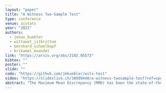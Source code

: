 ```yaml
---
layout: "paper"
title: "A Witness Two-Sample Test"
type: conference
venue: aistats
year: "2022"
authors:
  - jonas_kuebler
  - wittawat_jitkrittum
  - bernhard_schoelkopf
  - krikamol_muandet
link: "https://arxiv.org/abs/2102.05573"
bibtex: ""
poster: ""
slide: ""
code: "https://github.com/jmkuebler/wits-test"
video: "https://slideslive.ch/38980440/a-witness-twosample-test?ref=speaker-17291"
abstract: "The Maximum Mean Discrepancy (MMD) has been the state-of-the-art nonparametric test for tackling the two-sample problem. Its statistic is given by the difference in expectations of the witness function, a real-valued function defined as a weighted sum of kernel evaluations on a set of basis points. Typically the kernel is optimized on a training set, and hypothesis testing is performed on a separate test set to avoid overfitting (i.e., control type-I error). That is, the test set is used to simultaneously estimate the expectations and define the basis points, while the training set only serves to select the kernel and is discarded. In this work, we propose to use the training data to also define the weights and the basis points for better data efficiency. We show that 1) the new test is consistent and has a well-controlled type-I error; 2) the optimal witness function is given by a precision-weighted mean in the reproducing kernel Hilbert space associated with the kernel; and 3) the test power of the proposed test is comparable or exceeds that of the MMD and other modern tests, as verified empirically on challenging synthetic and real problems (e.g., Higgs data)."
---
```

